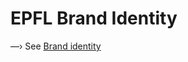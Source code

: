 # EPFL Brand Identity

—› See [Brand identity](https://www.epfl.ch/campus/services/communication/en/brand-identity/)